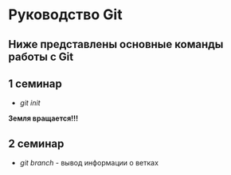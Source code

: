 # Руководство Git

## Ниже представлены основные команды работы с Git

## 1 семинар

- *git init*

**Земля вращается!!!**

## 2 семинар

- *git branch* - вывод информации о ветках
